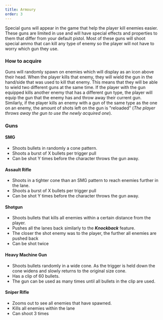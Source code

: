 ```yaml
---
title: Armoury
order: 3
---
```


Special guns will appear in the game that help the player kill enemies easier. These guns are limited in use and will have special effects and properties to them that differ from your default pistol. Most of these guns will shoot special ammo that can kill any type of enemy so the player will not have to worry which gun they use.

### How to acquire

Guns will randomly spawn on enemies which will display as an icon above their head. When the player kills that enemy, they will wield the gun in the hand/side that was used to kill that enemy. This means that they will be able to wield two different guns at the same time. If the player with the gun equipped kills another enemy that has a different gun type, the player will equip the gun that the enemy has and throw away their current gun. Similarly, if the player kills an enemy with a gun of the same type as the one on an enemy, the amount of shots left on the gun is "reloaded" (_The player throws away the gun to use the newly acquired one_).

### Guns

#### SMG
  - Shoots bullets in randomly a cone pattern.
  - Shoots a burst of X bullets per trigger pull
  - Can be shot Y times before the character throws the gun away.

#### Assault Rifle
  -  Shoots in a tighter cone than an SMG pattern to reach enemies further in the lane.
  - Shoots a burst of X bullets per trigger pull
  - Can be shot Y times before the character throws the gun away.

#### Shotgun
  - Shoots bullets that kills all enemies within a certain distance from the player.
  - Pushes all the lanes back similarly to the **_Knockback_** feature.
  - The closer the shot enemy was to the player, the further all enemies are pushed back
  - Can be shot twice

#### Heavy Machine Gun
  - Shoots bullets randomly in a wide cone. As the trigger is held down the cone widens and slowly returns to the original size cone.
  - Has a clip of 60 bullets.
  - The gun can be used as many times until all bullets in the clip are used.

#### Sniper Rifle
  - Zooms out to see all enemies that have spawned.
  - Kills all enemies within the lane
  - Can shoot 3 times
